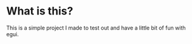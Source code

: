 # What is this?

This is a simple project I made to test out and have a little bit of fun with egui.